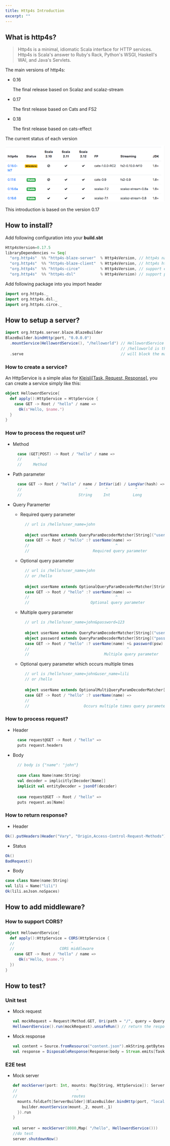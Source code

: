 ```yaml
---
title: Http4s Introduction
excerpt: ""
---
```


## What is http4s?
> Http4s is a minimal, idiomatic Scala interface for HTTP services. Http4s is Scala's answer to Ruby's Rack, Python's WSGI, Haskell's WAI, and Java's Servlets.

The main versions of http4s:

* 0.16

  The final release based on Scalaz and scalaz-stream

* 0.17

  The first release based on Cats and FS2

* 0.18

  The first release based on cats-effect

The current status of each version

![enter image description here](/images/http4s-version-status.png)

This introduction is based on the version 0.17

## How to install?

Add following configuration into your **build.sbt**

~~~ scala
Http4sVersion=0.17.5
libraryDependencies += Seq(
  "org.http4s"  %% "http4s-blaze-server"  % Http4sVersion, // http4s native backend server
  "org.http4s"  %% "http4s-blaze-client"  % Http4sVersion, // http4s http client
  "org.http4s"  %% "http4s-circe"         % Http4sVersion, // support encoding and decoding json based on circe
  "org.http4s"  %% "http4s-dsl"           % Http4sVersion) // support process request in type level
~~~

Add following package into you import header

~~~ scala
import org.http4s._
import org.http4s.dsl._
import org.http4s.circe._
~~~

## How to setup a server?

~~~ scala
import org.http4s.server.blaze.BlazeBuilder
BlazeBuilder.bindHttp(port, "0.0.0.0")
  .mountService(HellowordService(), "/helloworld") // HellowordService is our HttpService, will explain it later.
                                                   // /helloworld is the route endpoint
  .serve                                           // will block the main process
~~~

### How to create a service?

An HttpService is a simple alias for [Kleisli[Task, Request, Response]](https://typelevel.org/cats/datatypes/kleisli.html), you can create a service simply like this:

~~~ scala
object HellowordService{
  def apply():HttpService = HttpService {
    case GET -> Root / "hello" / name =>
      Ok(s"Hello, $name.")
  }
}
~~~

### How to process the request uri?

* Method

  ~~~ scala
    case (GET|POST) -> Root / "hello" / name =>
    //       ^
    //     Method
  ~~~

* Path parameter

  ~~~ scala
    case GET -> Root / "hello" / name / IntVar(id) / LongVar(hash) =>
    //                            ^        ^            ^
    //                         String     Int          Long
  ~~~

* Query Paramerter
  * Required query parameter

    ~~~ scala
      // url is /hello?user_name=john

      object userName extends QueryParamDecoderMatcher[String]("user_name")
      case GET -> Root / "hello" :? userName(name) =>
      //                                      ^
      //                            Required query parameter
    ~~~

  * Optional query parameter

    ~~~ scala
      // url is /hello?user_name=john
      // or /hello

      object userName extends OptionalQueryParamDecoderMatcher[String]("user_name")
      case GET -> Root / "hello" :? userName(name) =>
      //                                      ^
      //                           Optional query parameter
    ~~~

  * Multiple query parameter

    ~~~ scala
      // url is /hello?user_name=john&password=123

      object userName extends QueryParamDecoderMatcher[String]("user_name")
      object password extends QueryParamDecoderMatcher[String]("password")
      case GET -> Root / "hello" :? userName(name) +& password(psw) =>
      //                                           ^
      //                                 Multiple query parameter
    ~~~

  * Optional query parameter which occurs multiple times

    ~~~ scala
      // url is /hello?user_name=john&user_name=lili
      // or /hello

      object userName extends OptionalMultiQueryParamDecoderMatcher[String]("user_name")
      case GET -> Root / "hello" :? userName(name) =>
      //                                      ^
      //                        Occurs multiple times query parameter(List(john,lili))
    ~~~


### How to process request?

* Header

  ~~~ scala
    case request@GET -> Root / "hello" =>
    puts request.headers
  ~~~

* Body

  ~~~ scala
    // body is {"name": "john"}

    case class Name(name:String)
    val decoder = implicitly[Decoder[Name]]
    implicit val entityDecoder = jsonOf(decoder)

    case request@GET -> Root / "hello" =>
    puts request.as[Name]
  ~~~

### How to return response?

* Header

~~~ scala
Ok().putHeaders(Header("Vary", "Origin,Access-Control-Request-Methods"))
~~~

* Status

~~~ scala
Ok()
BadRequest()
~~~

* Body

~~~ scala
case class Name(name:String)
val lili = Name("lili")
Ok(lili.asJson.noSpaces)
~~~

## How to add middleware?

### How to support CORS?

~~~ scala
object HellowordService{
  def apply():HttpService = CORS(HttpService {
  //                         ^
  //                    CORS middleware
    case GET -> Root / "hello" / name =>
      Ok(s"Hello, $name.")
  })
}
~~~


## How to test?

### Unit test

* Mock request

  ~~~ scala
  val mockRequest = Request(Method.GET, Uri(path = "/", query = Query(("name", Some("lili")))))
  HellowordService().run(mockRequest).unsafeRun() // return the response of this request
  ~~~

* Mock response

  ~~~ scala
  val content = Source.fromResource("content.json").mkString.getBytes
  val response = DisposableResponse(Response(body = Stream.emits[Task,Byte](content)), Task.now(()))
  ~~~

### E2E test

* Mock server

  ~~~ scala
  def mockServer(port: Int, mounts: Map[String, HttpService]): Server = {
  //                          ^
  //                        routes
    mounts.foldLeft[ServerBuilder](BlazeBuilder.bindHttp(port, "localhost"))((builder, mount) => {
      builder.mountService(mount._2, mount._1)
    }).run
  }

  val server = mockServer(8080,Map( "/hello", HellowordService()))
  //do test
  server.shutdownNow()
  ~~~
